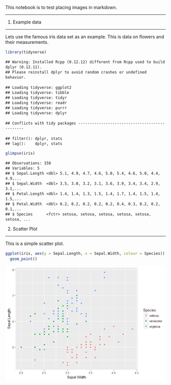 This notebook is to test placing images in markdown.

------------------------------------------------------------------------

1. Example data
---------------

Lets use the famous iris data set as an example. This is data on flowers and their measurements.

``` r
library(tidyverse)
```

    ## Warning: Installed Rcpp (0.12.12) different from Rcpp used to build dplyr (0.12.11).
    ## Please reinstall dplyr to avoid random crashes or undefined behavior.

    ## Loading tidyverse: ggplot2
    ## Loading tidyverse: tibble
    ## Loading tidyverse: tidyr
    ## Loading tidyverse: readr
    ## Loading tidyverse: purrr
    ## Loading tidyverse: dplyr

    ## Conflicts with tidy packages ----------------------------------------------

    ## filter(): dplyr, stats
    ## lag():    dplyr, stats

``` r
glimpse(iris)
```

    ## Observations: 150
    ## Variables: 5
    ## $ Sepal.Length <dbl> 5.1, 4.9, 4.7, 4.6, 5.0, 5.4, 4.6, 5.0, 4.4, 4.9,...
    ## $ Sepal.Width  <dbl> 3.5, 3.0, 3.2, 3.1, 3.6, 3.9, 3.4, 3.4, 2.9, 3.1,...
    ## $ Petal.Length <dbl> 1.4, 1.4, 1.3, 1.5, 1.4, 1.7, 1.4, 1.5, 1.4, 1.5,...
    ## $ Petal.Width  <dbl> 0.2, 0.2, 0.2, 0.2, 0.2, 0.4, 0.3, 0.2, 0.2, 0.1,...
    ## $ Species      <fctr> setosa, setosa, setosa, setosa, setosa, setosa, ...

2. Scatter Plot
---------------

This is a simple scatter plot.

``` r
ggplot(iris, aes(y = Sepal.Length, x = Sepal.Width, colour = Species)) +
  geom_point() 
```

![](/images/test_blog_post_scatter_v1_files/figure-markdown_github/unnamed-chunk-2-1.png)
